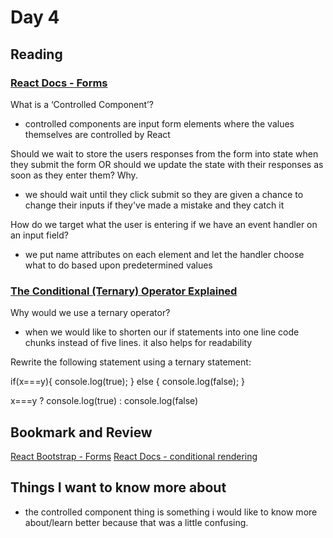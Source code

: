 # Day 4

## Reading

### [React Docs - Forms](https://reactjs.org/docs/forms.html)

What is a ‘Controlled Component’?

- controlled components are input form elements where the values themselves are controlled by React

Should we wait to store the users responses from the form into state when they submit the form OR should we update the state with their responses as soon as they enter them? Why.

- we should wait until they click submit so they are given a chance to change their inputs if they've made a mistake and they catch it

How do we target what the user is entering if we have an event handler on an input field?

- we put name attributes on each element and let the handler choose what to do based upon predetermined values

### [The Conditional (Ternary) Operator Explained](https://codeburst.io/javascript-the-conditional-ternary-operator-explained-cac7218beeff)

Why would we use a ternary operator?

- when we would like to shorten our if statements into one line code chunks instead of five lines. it also helps for readability

Rewrite the following statement using a ternary statement:

if(x===y){
  console.log(true);
} else {
  console.log(false);
}

x===y ? console.log(true) : console.log(false)

## Bookmark and Review
[React Bootstrap - Forms](https://react-bootstrap.github.io/forms/overview/)
[React Docs - conditional rendering](https://reactjs.org/docs/conditional-rendering.html)

## Things I want to know more about

- the controlled component thing is something i would like to know more about/learn better because that was a little confusing.
